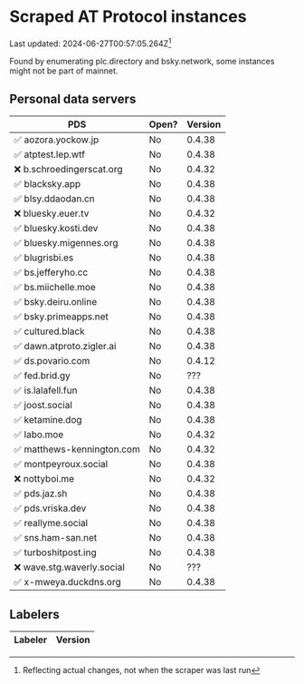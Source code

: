 # Scraped AT Protocol instances

Last updated: 2024-06-27T00:57:05.264Z[^1]

Found by enumerating plc.directory and bsky.network, some instances might not be
part of mainnet.

## Personal data servers

<!-- pds-start -->
| PDS | Open? | Version |
| --- | --- | --- |
| ✅ aozora.yockow.jp | No | 0.4.38 |
| ✅ atptest.lep.wtf | No | 0.4.38 |
| ❌ b.schroedingerscat.org | No | 0.4.32 |
| ✅ blacksky.app | No | 0.4.38 |
| ✅ blsy.ddaodan.cn | No | 0.4.38 |
| ❌ bluesky.euer.tv | No | 0.4.32 |
| ✅ bluesky.kosti.dev | No | 0.4.38 |
| ✅ bluesky.migennes.org | No | 0.4.38 |
| ✅ blugrisbi.es | No | 0.4.38 |
| ✅ bs.jefferyho.cc | No | 0.4.38 |
| ✅ bs.miichelle.moe | No | 0.4.38 |
| ✅ bsky.deiru.online | No | 0.4.38 |
| ✅ bsky.primeapps.net | No | 0.4.38 |
| ✅ cultured.black | No | 0.4.38 |
| ✅ dawn.atproto.zigler.ai | No | 0.4.38 |
| ✅ ds.povario.com | No | 0.4.12 |
| ✅ fed.brid.gy | No | ??? |
| ✅ is.lalafell.fun | No | 0.4.38 |
| ✅ joost.social | No | 0.4.38 |
| ✅ ketamine.dog | No | 0.4.38 |
| ✅ labo.moe | No | 0.4.32 |
| ✅ matthews-kennington.com | No | 0.4.32 |
| ✅ montpeyroux.social | No | 0.4.38 |
| ❌ nottyboi.me | No | 0.4.32 |
| ✅ pds.jaz.sh | No | 0.4.38 |
| ✅ pds.vriska.dev | No | 0.4.38 |
| ✅ reallyme.social | No | 0.4.38 |
| ✅ sns.ham-san.net | No | 0.4.38 |
| ✅ turboshitpost.ing | No | 0.4.38 |
| ❌ wave.stg.waverly.social | No | ??? |
| ✅ x-mweya.duckdns.org | No | 0.4.38 |
<!-- pds-end -->

## Labelers

<!-- labeler-start -->
| Labeler | Version |
| --- | --- |
<!-- labeler-end -->

[^1]: Reflecting actual changes, not when the scraper was last run
